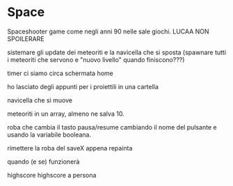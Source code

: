 # Space

Spaceshooter game come negli anni 90 nelle sale giochi.
LUCAA NON SPOILERARE

sistemare gli update dei meteoriti e la navicella che si sposta (spawnare tutti i meteoriti che servono e "nuovo livello" quando finiscono???)


timer     ci siamo circa
schermata home

ho lasciato degli appunti per i proiettili in una cartella

navicella che si muove

meteoriti in un array, almeno ne salva 10.

roba che cambia il tasto pausa/resume cambiando il nome del pulsante e usando la variabile booleana.
 

rimettere la roba del saveX appena repainta







quando (e se) funzionerà 
 
highscore 
highscore a persona

